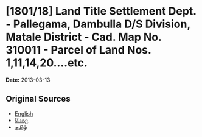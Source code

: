 # [1801/18] Land Title Settlement Dept. - Pallegama, Dambulla D/S Division, Matale District - Cad. Map No. 310011 - Parcel of Land Nos. 1,11,14,20....etc.

**Date:** 2013-03-13

## Original Sources

- [English](https://documents.gov.lk/view/extra-gazettes/2013/3/1801-18_E.pdf)
- [සිංහල](https://documents.gov.lk/view/extra-gazettes/2013/3/1801-18_S.pdf)
- [தமிழ்](https://documents.gov.lk/view/extra-gazettes/2013/3/1801-18_T.pdf)

